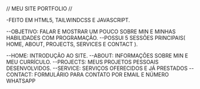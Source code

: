 // MEU SITE PORTFOLIO // 

-FEITO EM HTML5, TAILWINDCSS E JAVASCRIPT.

--OBJETIVO: FALAR E MOSTRAR UM POUCO SOBRE MIN E MINHAS HABILIDADES COM PROGRAMAÇÃO.
--POSSUI 5 SESSÕES PRINCIPAIS( HOME, ABOUT, PROJECTS, SERVICES E CONTACT ).

--HOME: INTRODUÇÃO AO SITE.
--ABOUT: INFORMAÇÕES SOBRE MIN E MEU CURRÍCULO.
--PROJECTS: MEUS PROJETOS PESSOAIS DESENVOLVIDOS.
--SERVICE: SERVIÇOS OFERECIDOS E JÁ PRESTADOS
--CONTACT: FORMULÁRIO PARA CONTATO POR EMAIL E NÚMERO WHATSAPP
